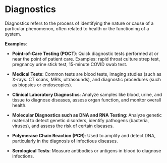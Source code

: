 [//]: # (
source: gpt-3 + jph editing
tags: tests
)

# Diagnostics

Diagnostics refers to the process of identifying the nature or cause of a particular phenomenon, often related to health or the functioning of a system.

**Examples**:

* **Point-of-Care Testing (POCT)**: Quick diagnostic tests performed at or near the point of patient care. Examples: rapid throat culture strep test, pregnancy urine stick test, 15-minute COVID swab test.

* **Medical Tests**: Common tests are blood tests, imaging studies (such as X-rays. CT scans, MRIs, ultrasounds), and diagnostic procedures (such as biopsies or endoscopies).

* **Clinical Laboratory Diagnostics**: Analyze samples like blood, urine, and tissue to diagnose diseases, assess organ function, and monitor overall health.

* **Molecular Diagnostics such as DNA and RNA Testing**: Analyze genetic material to detect genetic disorders, identify pathogens (bacteria, viruses), and assess the risk of certain diseases.

* **Polymerase Chain Reaction (PCR)**: Used to amplify and detect DNA, particularly in the diagnosis of infectious diseases.

* **Serological Tests**: Measure antibodies or antigens in blood to diagnose infections.

